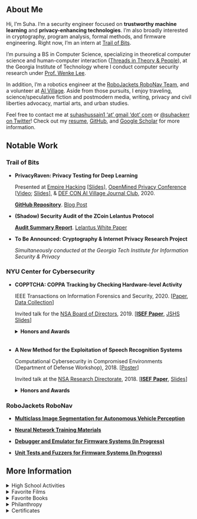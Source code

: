 ## About Me

Hi, I’m Suha. 
I’m a security engineer focused on **trustworthy machine learning** and **privacy-enhancing technologies**. 
I’m also broadly interested in cryptography, program analysis, formal methods, and firmware engineering. 
Right now, I’m an intern at [Trail of Bits](https://www.trailofbits.com/).

I’m pursuing a BS in Computer Science, specializing in theoretical computer science and human-computer interaction ([Threads in Theory & People](https://www.cc.gatech.edu/academics/degree-programs/bachelors/computer-science/threads)), at the Georgia Institute of Technology where I conduct computer security research under [Prof. Wenke Lee](https://wenke.gtisc.gatech.edu/). 

In addition, I’m a robotics engineer at the [RoboJackets RoboNav Team](https://robojackets.org/teams/robonav/), and a volunteer at [AI Village](https://aivillage.org/). 
Aside from those pursuits, I enjoy traveling, science/speculative fiction and postmodern media, writing, privacy and civil liberties advocacy, martial arts, and urban studies. 

Feel free to contact me at [suhashussain1 ‘at’ gmail ‘dot’ com]() or [@suhackerr on Twitter](https://twitter.com/suhackerr)! 
Check out my [resume](https://sshussain.me/Suha_Sabi_Hussain_Resume.pdf), [GitHub](https://github.com/suhacker1), and [Google Scholar](https://scholar.google.com/citations?user=950rBFYAAAAJ&hl=en) for more information. 


## Notable Work

### Trail of Bits
    
+ **PrivacyRaven: Privacy Testing for Deep Learning**

    Presented at [Empire Hacking](https://www.empirehacking.nyc/archive/) [[Slides](https://sshussain.me/projects/privacyraven_eh.pdf)], [OpenMined Privacy Conference](https://pricon.openmined.org/) [[Video](https://www.youtube.com/watch?v=F46lX5VIoas&t=2h21m40s); [Slides](https://sshussain.me/projects/pr_om.pdf)], & [DEF CON AI Village Journal Club](https://aivillage.org/hacker-journal-club), 2020. 
    
    [**GitHub Repository**](https://github.com/trailofbits/PrivacyRaven). [Blog Post](https://blog.trailofbits.com/2020/10/08/privacyraven-has-left-the-nest/)
   
+ **(Shadow) Security Audit of the ZCoin Lelantus Protocol** 

    [**Audit Summary Report**](https://github.com/trailofbits/publications/blob/master/reviews/zcoin-lelantus-summary.pdf). [Lelantus White Paper](https://eprint.iacr.org/2019/373.pdf)

+ **To Be Announced: Cryptography & Internet Privacy Research Project** 
  
  *Simultaneously conducted at the Georgia Tech Institute for Information Security & Privacy*
  

### NYU Center for Cybersecurity

+  **COPPTCHA: COPPA Tracking by Checking Hardware-level Activity** 

    IEEE Transactions on Information Forensics and Security, 2020. [[Paper](https://ieeexplore.ieee.org/abstract/document/9049424), [Data Collection](https://github.com/suhacker1/hpc-a)] 
   
   Invited talk for the [NSA Board of Directors](https://cps-vo.org/node/35202#ISEF2019), 2019. [[**ISEF Paper**](https://sshussain.me/written_works/ISEF_Paper.pdf), [JSHS Slides](https://sshussain.me/written_works/JSHS_Slides.pdf)]

    <details>
        <summary> <b> Honors and Awards </b> </summary>
        <p> ACM 1st Award (ISEF), NSA-RD First “Science Security” Award (ISEF), NYCSEF 1st Award in Math and CS, NYC JSHS 3rd in CS (JSHS), The Cardinals Press Release </p> </details>
    <hr style="height:5px; visibility:hidden;" />
+ **A New Method for the Exploitation of Speech Recognition Systems** 
         
   Computational Cybersecurity in Compromised Environments (Department of Defense Workshop), 2018. [[Poster](https://cps-vo.org/node/55909)]
   
   Invited talk at the [NSA Research Directorate](https://cps-vo.org/node/35202#ISEF2018), 2018. [[**ISEF Paper**](https://sshussain.me/written_works/speech_paper.pdf), [Slides](https://sshussain.me/written_works/speech_slides.pdf)]
   
 
   <details>
        <summary> <b> Honors and Awards </b> </summary>
         <p> ISEF 2nd Award in Systems Software, Shanghai STEM Cloud Award (ISEF), NSA-RD 2nd “Science Security” Award (ISEF), GoDaddy Data Award (ISEF), ACM 4th Award (ISEF), NYCSEF 1st Award in Math and CS, Sarah and Morris Wiesenthal Award (NYCSEF), Naval Science Award (NYCSEF), NYU Tandon Press Release  </p>
   </details>
   
   
### RoboJackets RoboNav

+ **[Multiclass Image Segmentation for Autonomous Vehicle Perception](https://github.com/RoboJackets/igvc-software/tree/master/igvc_perception/src/multiclass_segmentation)**

+ **[Neural Network Training Materials](https://github.com/RoboJackets/nn-training)**

+ **[Debugger and Emulator for Firmware Systems (In Progress)]()**

+ **[Unit Tests and Fuzzers for Firmware Systems (In Progress)]()**

  
## More Information 

<details>
<summary> High School Activities </summary>
  <p> I graduated from Queens High School for the Sciences, a specialized STEM high school in NYC,  in June 2019.  There, I was the Chief Trainer (Head TA) for QHSS Math Research, the CTO of STEMinism, the founder and captain of the robotics team, the founder and captain of Team Cyber and the Da Vinci Experiment, and a member of Urban Sketchers. Outside of school, I freelanced, conducted research under <a href="https://en.wikipedia.org/wiki/Ramesh_Karri">Prof. Ramesh Karri</a> at <a href="http://cyber.nyu.edu/">NYU CCS</a>, and completed a hardware engineering internship at <a href="https://vengolabs.com/">Vengo Labs</a> (<a href="https://sshussain.me/projects/vengo_rec.pdf">Recommendation Letter</a>). I notably worked on the <a href="https://github.com/jchen42703/MathResearchQHSS">QHSS Math Research Repository</a> (Examples: <a href="https://github.com/jchen42703/MathResearchQHSS/tree/master/Ridge_Regression_for_Prostitution">Ridge Regression</a>, <a href="https://github.com/jchen42703/MathResearchQHSS/tree/master/tutorials">Deep Learning</a>) <a href="https://github.com/suhacker1/conveyor_belt"> and a conveyor belt at Vengo Labs</a> along with other projects featured on my <a href="https://github.com/suhacker1">GitHub. </a> </p>
    <p> <b>Awards:</b> NY State Senate Youth Leadership Recognition. Principal's Honor Roll/List. GW Award for Excellence in STEM. Silver Medal for Excellence in English. UFT Certificate of Merit for CS Applications. Math Research Award. Awards for AP Statistics, US, and World History.  ED Certificate for Excellence in Reading. Joseph E. Collins Scholarship. NCWIT NYC Honorable Mention </p>
</details>

<details>
<summary> Favorite Films</summary>
  <p> The Prestige. Snowpiercer. Parasite. V for Vendetta. Da 5 Bloods. Spider-Man: Into the Spider-Verse</p>
</details>

<details>
<summary> Favorite Books</summary>
  <p> Snow Crash. The Information: A History, A Theory, A Flood. The Crying of Lot 49. Bleeding Edge. Narrative of the Life of Frederick Douglass, an American Slave  </p>
</details>

<details>
<summary> Philanthropy </summary>
  <p> I recommend donating to <a href="https://www.thelifeyoucansave.org/"> the Life You Can Save (GiveDirectly, D-Rev, Evidence Action)</a>, <a href="https://housingrightsny.org/"> the Housing Rights Initiative</a>, <a href="https://couragetochangepac.org/"> the Courage to Change PAC (affiliated with AOC)</a>, or <a href="https://secure.actblue.com/donate/ab_mn"> any of these organizations fighting against systemic racism and police brutality</a>. </p>
</details>

<details>
<summary> Certificates </summary>
  <p> Google igniteCS Bootcamp at Columbia University: Mathematical Modeling and Data Science, 2018 </p>
</details>


